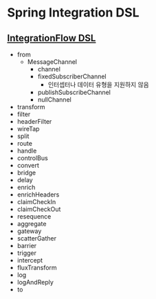 # Spring Integration DSL

## [IntegrationFlow DSL](https://spring.io/blog/2014/11/25/spring-integration-java-dsl-line-by-line-tutorial/)

- from
    - MessageChannel
        - channel
        - fixedSubscriberChannel
            - 인터셉터나 데이터 유형을 지원하지 않음
        - publishSubscribeChannel
        - nullChannel
- transform
- filter
- headerFilter
- wireTap
- split
- route
- handle
- controlBus
- convert
- bridge
- delay
- enrich
- enrichHeaders
- claimCheckIn
- claimCheckOut
- resequence
- aggregate
- gateway
- scatterGather
- barrier
- trigger
- intercept
- fluxTransform
- log
- logAndReply
- to
